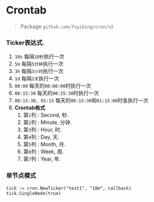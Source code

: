 # Crontab

> Package `github.com/fuyibing/cron/v2`

### Ticker表达式.

1. `10s` 每隔`10秒`执行一次
1. `5m` 每隔`5分钟`执行一次
1. `3h` 每隔`3小时`执行一次
1. `1d` 每隔`1天`执行一次
1. `00:00` 每天的`00:00:00`时执行一次
1. `00:15:30` 每天的`00:15:30`时执行一次
1. `00:15:30, 01:15` 每天的`00:15:30`和`01:15:00`时各执行一次
1. **Crontab格式**
    1. 第`1`列 : Second, 秒.
    1. 第`2`列 : Minute, 分钟.
    1. 第`3`列 : Hour, 时.
    1. 第`4`列 : Day, 天.
    1. 第`5`列 : Month, 月.
    1. 第`6`列 : Week, 周.
    1. 第`7`列 : Year, 年.

### 单节点模式

```text
tick := cron.NewTicker("test1", "10m", callback)
tick.SingleNode(true)
```
